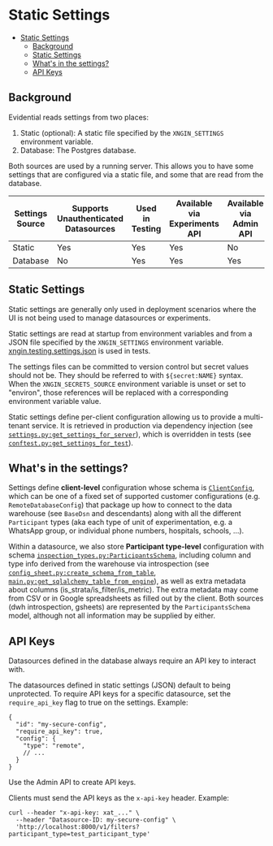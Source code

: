 # Static Settings<a name="static-settings"></a>

<!-- mdformat-toc start --slug=github --maxlevel=2 --minlevel=1 -->

- [Static Settings](#static-settings)
  - [Background](#background)
  - [Static Settings](#static-settings-1)
  - [What's in the settings?](#whats-in-the-settings)
  - [API Keys](#api-keys)

<!-- mdformat-toc end -->

## Background<a name="background"></a>

Evidential reads settings from two places:

1. Static (optional): A static file specified by the `XNGIN_SETTINGS` environment variable.
1. Database: The Postgres database.

Both sources are used by a running server. This allows you to have some settings that are configured via a static file,
and some that are read from the database.

| Settings Source | Supports Unauthenticated Datasources | Used in Testing | Available via Experiments API | Available via Admin API | Data Type                                                                   |
| --------------- | ------------------------------------ | --------------- | ----------------------------- | ----------------------- | --------------------------------------------------------------------------- |
| Static          | Yes                                  | Yes             | Yes                           | No                      | [`xngin.apiserver.settings:XnginSettings`](src/xngin/apiserver/settings.py) |
| Database        | No                                   | Yes             | Yes                           | Yes                     | See [models](rc/xngin/apiserver/models/tables.py)                           |

## Static Settings<a name="static-settings-1"></a>

Static settings are generally only used in deployment scenarios where the UI is not being used to manage datasources or
experiments.

Static settings are read at startup from environment variables and from a JSON file specified by the `XNGIN_SETTINGS`
environment variable.
[xngin.testing.settings.json](src/xngin/apiserver/testdata/xngin.testing.settings.json) is used in tests.

The settings files can be committed to version control but secret values should not be. They should be referred to with
`${secret:NAME}` syntax. When the `XNGIN_SECRETS_SOURCE` environment variable is unset or set to "environ", those
references will be replaced with a corresponding environment variable value.

Static settings define per-client configuration
allowing us to provide a multi-tenant service. It is retrieved in production via dependency injection (see
[`settings.py:get_settings_for_server`](src/xngin/apiserver/settings.py)), which is overridden in tests (see
[`conftest.py:get_settings_for_test`](src/xngin/apiserver/conftest.py)).

## What's in the settings?<a name="whats-in-the-settings"></a>

Settings define **client-level** configuration whose schema is [
`ClientConfig`](src/xngin/apiserver/settings.py), which
can be one of a fixed set of supported customer configurations (e.g. `RemoteDatabaseConfig`) that package up how to
connect to the data warehouse (see `BaseDsn` and descendants) along with all the different `Participant` types (aka
each type of unit of experimentation, e.g. a WhatsApp group, or individual phone numbers, hospitals, schools, ...).

Within a datasource, we also store **Participant type-level** configuration with schema
[`inspection_types.py:ParticipantsSchema`](src/xngin/apiserver/dwh/inspection_types.py), including column and type info
derived from
the warehouse via introspection (see
[`config_sheet.py:create_schema_from_table`](src/xngin/sheets/config_sheet.py),
[`main.py:get_sqlalchemy_table_from_engine`](src/xngin/apiserver/main.py)), as well as extra metadata about columns
(is_strata/is_filter/is_metric). The extra metadata may come from CSV or in Google spreadsheets as filled out by the
client. Both sources (dwh introspection, gsheets) are represented by the `ParticipantsSchema` model, although not all
information may be supplied by either.

## API Keys<a name="api-keys"></a>

Datasources defined in the database always require an API key to interact with.

The datasources defined in static settings (JSON) default to being unprotected. To require API keys for a specific
datasource, set the `require_api_key` flag to true on the settings. Example:

```json5
{
  "id": "my-secure-config",
  "require_api_key": true,
  "config": {
    "type": "remote",
    // ...
  }
}
```

Use the Admin API to create API keys.

Clients must send the API keys as the `x-api-key` header. Example:

```shell
curl --header "x-api-key: xat_..." \
  --header "Datasource-ID: my-secure-config" \
  'http://localhost:8000/v1/filters?participant_type=test_participant_type'
```
